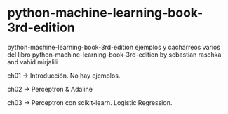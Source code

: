 # python-machine-learning-book-3rd-edition
python-machine-learning-book-3rd-edition
ejemplos y cacharreos varios del libro python-machine-learning-book-3rd-edition by sebastian raschka and vahid mirjalili

ch01 -> Introducción. No hay ejemplos.

ch02 -> Perceptron & Adaline

ch03 -> Perceptron con scikit-learn.
        Logistic Regression.
